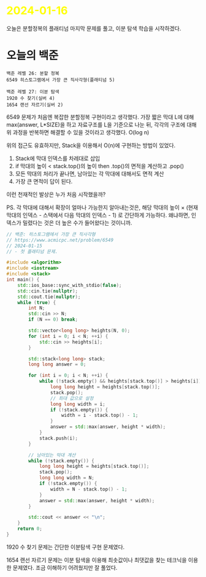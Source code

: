 # <span style="color:yellow">2024-01-16</span>

오늘은 분할정복의 플래티넘 마지막 문제를 풀고, 이분 탐색 학습을 시작하겠다.

# 오늘의 백준
```
백준 레벨 26: 분할 정복
6549 히스토그램에서 가장 큰 직사각형(플래티넘 5)

백준 레벨 27: 이분 탐색
1920 수 찾기(실버 4)
1654 랜선 자르기(실버 2)
```

6549 문제가 처음엔 복잡한 분할정복 구현이라고 생각했다. 가장 짧은 막대 L에 대해 max(answer, L\*SIZE)을 하고 자료구조를 L을 기준으로 나눈 뒤, 각각의 구조에 대해 위 과정을 반복하면 해결할 수 있을 것이라고 생각했다. O(log n)

위의 접근도 유효하지만, Stack을 이용해서 O(n)에 구현하는 방법이 있었다.
1. Stack에 막대 인덱스를 차레대로 삽입
2. if 막대의 높이 < stack.top()의 높이 then .top()의 면적을 계산하고 .pop()
3. 모든 막대의 처리가 끝나면, 남아있는 각 막대에 대해서도 면적 계산
4. 가장 큰 면적이 답이 된다.

이런 천재적인 발상은 누가 처음 시작했을까?

PS. 각 막대에 대해서 확장이 얼마나 가능한지 알아내는것은,
해당 막대의 높이 × (현재 막대의 인덱스 - 스택에서 다음 막대의 인덱스 - 1) 로
간단하게 가능하다.
왜냐하면, 인덱스가 밀렸다는 것은 더 높은 수가 들어왔다는 것이니까.
 

```cpp
// 백준: 히스토그램에서 가장 큰 직사각형
// https://www.acmicpc.net/problem/6549
// 2024-01-15
// - 첫 플래티넘 문제.

#include <algorithm>
#include <iostream>
#include <stack>
int main() {
    std::ios_base::sync_with_stdio(false);
    std::cin.tie(nullptr);
    std::cout.tie(nullptr);
    while (true) {
        int N;
        std::cin >> N;
        if (N == 0) break;

        std::vector<long long> heights(N, 0);
        for (int i = 0; i < N; ++i) {
            std::cin >> heights[i];
        }

        std::stack<long long> stack;
        long long answer = 0;

        for (int i = 0; i < N; ++i) {
            while (!stack.empty() && heights[stack.top()] > heights[i]) {
                long long height = heights[stack.top()];
                stack.pop();
                // 최대 값으로 설정
                long long width = i;
                if (!stack.empty()) {
                    width = i - stack.top() - 1;
                }
                answer = std::max(answer, height * width);
            }
            stack.push(i);
        }

        // 남아있는 막대 계산
        while (!stack.empty()) {
            long long height = heights[stack.top()];
            stack.pop();
            long long width = N;
            if (!stack.empty()) {
                width = N - stack.top() - 1;
            }
            answer = std::max(answer, height * width);
        }

        std::cout << answer << "\n";
    }
    return 0;
}
```



1920 수 찾기 문제는 간단한 이분탐색 구현 문제였다.

1654 랜선 자르기 문제는 이분 탐색을 이용해 최솟값이나 최댓값을 찾는 테크닉을 이용한 문제였다.
조금 이해하기 어려웠지만 잘 풀었다.
